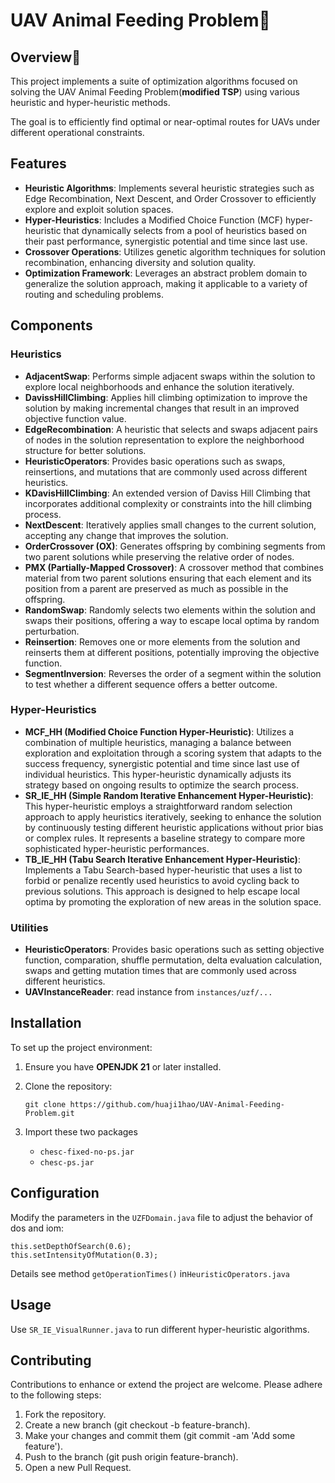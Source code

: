 # UAV Animal Feeding Problem🦒

## Overview🦈

This project implements a suite of optimization algorithms focused on solving the UAV Animal Feeding Problem(**modified TSP**) using various heuristic and hyper-heuristic methods. 

The goal is to efficiently find optimal or near-optimal routes for UAVs under different operational constraints.

## Features

- **Heuristic Algorithms**: Implements several heuristic strategies such as Edge Recombination, Next Descent, and Order Crossover to efficiently explore and exploit solution spaces.
- **Hyper-Heuristics**: Includes a Modified Choice Function (MCF) hyper-heuristic that dynamically selects from a pool of heuristics based on their past performance, synergistic potential and time since last use.
- **Crossover Operations**: Utilizes genetic algorithm techniques for solution recombination, enhancing diversity and solution quality.
- **Optimization Framework**: Leverages an abstract problem domain to generalize the solution approach, making it applicable to a variety of routing and scheduling problems.

## Components

### Heuristics

- **AdjacentSwap**: Performs simple adjacent swaps within the solution to explore local neighborhoods and enhance the solution iteratively.
- **DavissHillClimbing**: Applies hill climbing optimization to improve the solution by making incremental changes that result in an improved objective function value.
- **EdgeRecombination**: A heuristic that selects and swaps adjacent pairs of nodes in the solution representation to explore the neighborhood structure for better solutions.
- **HeuristicOperators**: Provides basic operations such as swaps, reinsertions, and mutations that are commonly used across different heuristics.
- **KDavisHillClimbing**: An extended version of Daviss Hill Climbing that incorporates additional complexity or constraints into the hill climbing process.
- **NextDescent**: Iteratively applies small changes to the current solution, accepting any change that improves the solution.
- **OrderCrossover (OX)**: Generates offspring by combining segments from two parent solutions while preserving the relative order of nodes.
- **PMX (Partially-Mapped Crossover)**: A crossover method that combines material from two parent solutions ensuring that each element and its position from a parent are preserved as much as possible in the offspring.
- **RandomSwap**: Randomly selects two elements within the solution and swaps their positions, offering a way to escape local optima by random perturbation.
- **Reinsertion**: Removes one or more elements from the solution and reinserts them at different positions, potentially improving the objective function.
- **SegmentInversion**: Reverses the order of a segment within the solution to test whether a different sequence offers a better outcome.

### Hyper-Heuristics

- **MCF_HH (Modified Choice Function Hyper-Heuristic)**: Utilizes a combination of multiple heuristics, managing a balance between exploration and exploitation through a scoring system that adapts to the success frequency,  synergistic potential and time since last use of individual heuristics. This hyper-heuristic dynamically adjusts its strategy based on ongoing results to optimize the search process.
- **SR_IE_HH (Simple Random Iterative Enhancement Hyper-Heuristic)**: This hyper-heuristic employs a straightforward random selection approach to apply heuristics iteratively, seeking to enhance the solution by continuously testing different heuristic applications without prior bias or complex rules. It represents a baseline strategy to compare more sophisticated hyper-heuristic performances.
- **TB_IE_HH (Tabu Search Iterative Enhancement Hyper-Heuristic)**: Implements a Tabu Search-based hyper-heuristic that uses a list to forbid or penalize recently used heuristics to avoid cycling back to previous solutions. This approach is designed to help escape local optima by promoting the exploration of new areas in the solution space.

### Utilities

- **HeuristicOperators**: Provides basic operations such as setting objective function, comparation, shuffle permutation, delta evaluation calculation, swaps and getting mutation times that are commonly used across different heuristics.
- **UAVInstanceReader**: read instance from `instances/uzf/...`

## Installation

To set up the project environment:

1. Ensure you have **OPENJDK 21** or later installed.

2. Clone the repository:

   ```
   git clone https://github.com/huaji1hao/UAV-Animal-Feeding-Problem.git
   ```

3. Import these two packages

   - `chesc-fixed-no-ps.jar`
   - `chesc-ps.jar`

## Configuration

Modify the parameters in the `UZFDomain.java` file to adjust the behavior of dos and iom:

```
this.setDepthOfSearch(0.6);
this.setIntensityOfMutation(0.3);
```

Details see method `getOperationTimes()`  in`HeuristicOperators.java`

## Usage

Use `SR_IE_VisualRunner.java` to run different hyper-heuristic algorithms.

## Contributing

Contributions to enhance or extend the project are welcome. Please adhere to the following steps:

1. Fork the repository.
2. Create a new branch (git checkout -b feature-branch).
3. Make your changes and commit them (git commit -am 'Add some feature').
4. Push to the branch (git push origin feature-branch).
5. Open a new Pull Request.